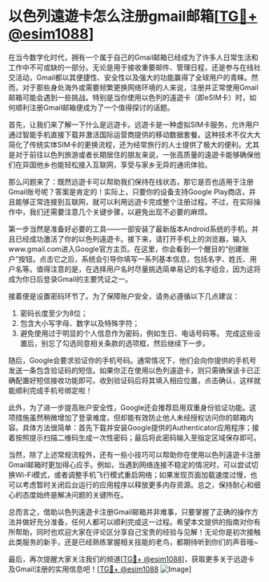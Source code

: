# 以色列遠遊卡怎么注册gmail邮箱[[TG💪+ @esim1088](https://t.me/s/esim1088)]

在当今数字化时代，拥有一个属于自己的Gmail邮箱已经成为了许多人日常生活和工作中不可或缺的一部分。无论是用于接收重要邮件、管理日程，还是参与在线社交活动，Gmail都以其便捷性、安全性以及强大的功能赢得了全球用户的青睐。然而，对于那些身处海外或需要频繁更换网络环境的人来说，注册并正常使用Gmail邮箱可能会遇到一些挑战。特别是当你使用以色列的遠遊卡（即eSIM卡）时，如何顺利注册Gmail邮箱便成为了一个值得探讨的话题。

首先，让我们来了解一下什么是远遊卡。远遊卡是一种虚拟SIM卡服务，允许用户通过智能手机直接下载并激活国际运营商提供的移动数据套餐。这种技术不仅大大简化了传统实体SIM卡的更换流程，还为经常旅行的人士提供了极大的便利。尤其是对于前往以色列旅游或者长期居住的朋友来说，一张高质量的遠遊卡能够确保他们在异国他乡也能轻松接入互联网，享受与家乡无异的通讯体验。

那么问题来了：既然远遊卡可以帮助我们保持在线状态，那它是否也适用于注册Gmail账号呢？答案是肯定的！实际上，只要你的设备支持Google Play商店，并且能够正常连接到互联网，就可以利用远遊卡完成整个注册过程。不过，在实际操作中，我们还需要注意几个关键步骤，以避免出现不必要的麻烦。

第一步当然是准备好必要的工具——一部安装了最新版本Android系统的手机，并且已经成功激活了你的以色列遠遊卡。接下来，请打开手机上的浏览器，输入www.gmail.com进入Google官方主页。在这里，你会看到一个醒目的“创建账户”按钮。点击它之后，系统会引导你填写一系列基本信息，包括名字、姓氏、用户名等。值得注意的是，在选择用户名时尽量挑选简单易记的名字组合，因为这将成为你日后登录Gmail的主要凭证之一。

接着便是设置密码环节了。为了保障账户安全，请务必遵循以下几点建议：
1. 密码长度至少为8位；
2. 包含大小写字母、数字以及特殊字符；
3. 避免使用过于明显的个人信息作为密码，例如生日、电话号码等。
完成这些设置后，别忘了勾选同意相关条款的选项框，然后继续下一步。

随后，Google会要求验证你的手机号码。通常情况下，他们会向你提供的手机号发送一条包含验证码的短信。如果你正在使用以色列遠遊卡，则只需确保该卡已正确配置好短信接收功能即可。收到验证码后将其填入相应位置，点击确认，这样就能顺利完成手机号绑定啦！

此外，为了进一步提高账户安全性，Google还会推荐启用双重身份验证功能。这项措施虽然稍微增加了登录难度，但却能有效防止他人未经授权访问你的邮箱内容。具体方法很简单：首先下载并安装Google提供的Authenticator应用程序；接着按照提示扫描二维码生成一次性密码；最后将此密码输入至指定区域保存即可。

当然，除了上述常规流程外，还有一些小技巧可以帮助你在使用以色列遠遊卡注册Gmail邮箱时更加得心应手。例如，当遇到网络连接不稳定的情况时，可以尝试切换Wi-Fi模式，或者调整手机飞行模式重启网络；如果发现页面加载速度过慢，也可以考虑暂时关闭后台运行的应用程序以释放更多内存资源。总之，保持耐心和细心的态度始终是解决问题的关键所在。

总而言之，借助以色列遠遊卡注册Gmail邮箱并非难事，只要掌握了正确的操作方法并做好充分准备，任何人都可以顺利完成这一过程。希望本文提供的指南对你有所帮助，同时也欢迎大家在评论区分享自己宝贵的经验与见解！无论你是初次接触此类服务的新手，还是已经熟练掌握相关技能的老鸟，都期待听到你们的声音哦~

最后，再次提醒大家关注我们的频道[[TG💪+ @esim1088](https://t.me/s/esim1088)]，获取更多关于远遊卡及Gmail注册的实用信息吧！[[TG💪+ @esim1088](https://t.me/s/esim1088) ![Image](https://i.postimg.cc/4NQfJmqS/Snipaste-2025-05-13-00-14-12.png)]
